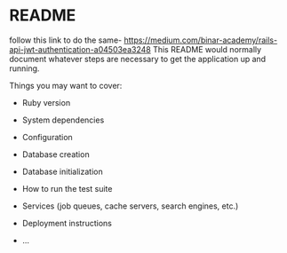 # README

follow this link to do the same-
https://medium.com/binar-academy/rails-api-jwt-authentication-a04503ea3248 
This README would normally document whatever steps are necessary to get the
application up and running.

Things you may want to cover:

* Ruby version

* System dependencies

* Configuration

* Database creation

* Database initialization

* How to run the test suite

* Services (job queues, cache servers, search engines, etc.)

* Deployment instructions

* ...

